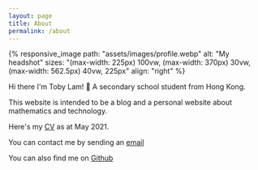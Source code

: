 ```yaml
---
layout: page
title: About
permalink: /about
---
```


{% responsive_image path: "assets/images/profile.webp" alt: "My headshot" sizes: "(max-width: 225px) 100vw, (max-width: 370px) 30vw, (max-width: 562.5px) 40vw,  225px" align: "right" %}

Hi there I'm Toby Lam! 👋 A secondary school student from Hong Kong. 

This website is intended to be a blog and a personal website about mathematics and technology.

Here's my [CV]({{site.url}}/assets/documents/CV.pdf) as at May 2021. 

You can contact me by sending an [email](mailto:greenone092@gmail.com)

You can also find me on [Github](https://github.com/greenone092)